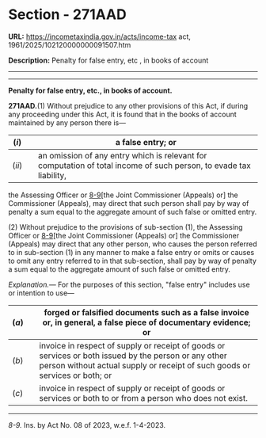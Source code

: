 # Section - 271AAD

**URL:** https://incometaxindia.gov.in/acts/income-tax act, 1961/2025/102120000000091507.htm

**Description:** Penalty for false entry, etc , in books of account

---

****

**Penalty for false entry, etc., in books of account.**

**271AAD.**(1) Without prejudice to any other provisions of this Act, if during any proceeding under this Act, it is found that in the books of account maintained by any person there is—

(_i_)|  |  a false entry; or  
---|---|---  
(_ii_)|  |  an omission of any entry which is relevant for computation of total income of such person, to evade tax liability,  
  
the Assessing Officer or [8-9](javascript:ShowFootnote\('fn8'\);)[the Joint Commissioner (Appeals) or] the Commissioner (Appeals), may direct that such person shall pay by way of penalty a sum equal to the aggregate amount of such false or omitted entry.

(2) Without prejudice to the provisions of sub-section (1), the Assessing Officer or [8-9](javascript:ShowFootnote\('fn8'\);)[the Joint Commissioner (Appeals) or] the Commissioner (Appeals) may direct that any other person, who causes the person referred to in sub-section (1) in any manner to make a false entry or omits or causes to omit any entry referred to in that sub-section, shall pay by way of penalty a sum equal to the aggregate amount of such false or omitted entry.

_Explanation.—_ For the purposes of this section, "false entry" includes use or intention to use—

(_a_)|  |  forged or falsified documents such as a false invoice or, in general, a false piece of documentary evidence; or  
---|---|---  
(_b_)|  |  invoice in respect of supply or receipt of goods or services or both issued by the person or any other person without actual supply or receipt of such goods or services or both; or  
(_c_)|  |  invoice in respect of supply or receipt of goods or services or both to or from a person who does not exist.  
  
* * *

_8-9._ Ins. by Act No. 08 of 2023, w.e.f. 1-4-2023.